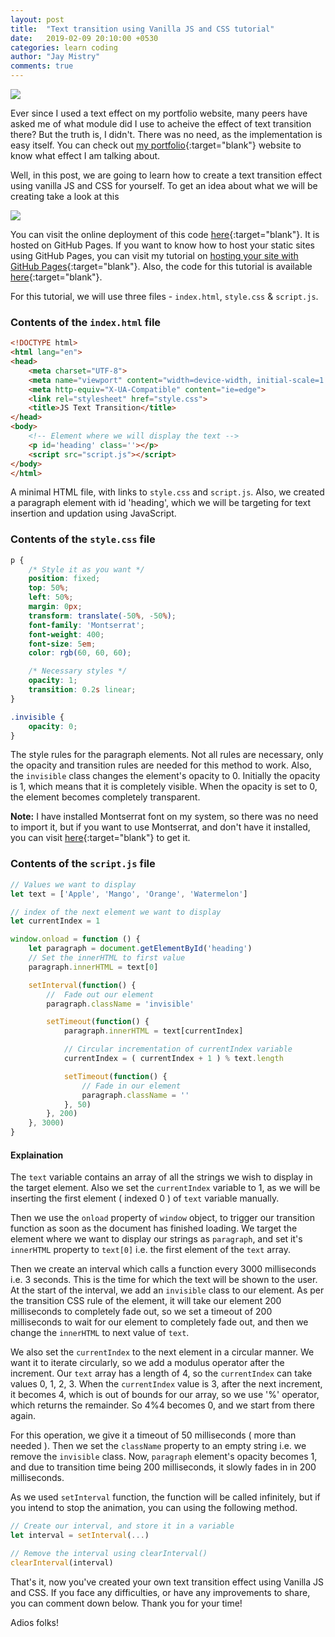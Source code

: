 ```yaml
---
layout: post
title:  "Text transition using Vanilla JS and CSS tutorial"
date:   2019-02-09 20:10:00 +0530
categories: learn coding
author: "Jay Mistry"
comments: true
---
```


<img src="/blog/assets/images/js-text-tut/cover.png" />

Ever since I used a text effect on my portfolio website, many peers have asked me of what module did I use to acheive the effect of text transition there? But the truth is, I didn't. There was no need, as the implementation is easy itself. You can check out [my portfolio](https:rossoskull.github.io){:target="blank"} website to know what effect I am talking about.

Well, in this post, we are going to learn how to create a text transition effect using vanilla JS and CSS for yourself. To get an idea about what we will be creating take a look at this

<img class='post-image' src="/blog/assets/images/js-text-tut/jstexttut.gif" />

You can visit the online deployment of this code [here](http://rossoskull.github.io/js-changingtext-tutorial/){:target="blank"}. It is hosted on GitHub Pages. If you want to know how to host your static sites using GitHub Pages, you can visit my tutorial on [hosting your site with GitHub Pages](https://rossoskull.me/blog/learn/coding/2019/02/03/gh-pages-tutorial.html){:target="blank"}. Also, the code for this tutorial is available [here](http://github.com/rossoskull/js-changingtext-tutorial/){:target="blank"}.

For this tutorial, we will use three files - `index.html`, `style.css` & `script.js`.

### Contents of the `index.html` file

```html
<!DOCTYPE html>
<html lang="en">
<head>
    <meta charset="UTF-8">
    <meta name="viewport" content="width=device-width, initial-scale=1.0">
    <meta http-equiv="X-UA-Compatible" content="ie=edge">
    <link rel="stylesheet" href="style.css">
    <title>JS Text Transition</title>
</head>
<body>
    <!-- Element where we will display the text -->
    <p id='heading' class=''></p>
    <script src="script.js"></script>
</body>
</html>
```
A minimal HTML file, with links to `style.css` and `script.js`. Also, we created a paragraph element with id 'heading', which we will be targeting for text insertion and updation using JavaScript.


### Contents of the `style.css` file
```css
p {
    /* Style it as you want */
    position: fixed;
    top: 50%;
    left: 50%;
    margin: 0px;
    transform: translate(-50%, -50%);
    font-family: 'Montserrat';
    font-weight: 400;
    font-size: 5em;
    color: rgb(60, 60, 60);

    /* Necessary styles */
    opacity: 1;
    transition: 0.2s linear;
}

.invisible {
    opacity: 0;
}
```

The style rules for the paragraph elements. Not all rules are necessary, only the opacity and transition rules are needed for this method to work. Also, the `invisible` class changes the element's opacity to 0. Initially the opacity is 1, which means that it is completely visible. When the opacity is set to 0, the element becomes completely transparent.

**Note:** I have installed Montserrat font on my system, so there was no need to import it, but if you want to use Montserrat, and don't have it installed, you can visit [here](https://fonts.google.com/specimen/Montserrat){:target="blank"} to get it.

### Contents of the `script.js` file
```javascript
// Values we want to display
let text = ['Apple', 'Mango', 'Orange', 'Watermelon']

// index of the next element we want to display
let currentIndex = 1

window.onload = function () {
    let paragraph = document.getElementById('heading')
    // Set the innerHTML to first value
    paragraph.innerHTML = text[0]

    setInterval(function() {
        //  Fade out our element
        paragraph.className = 'invisible'

        setTimeout(function() {
            paragraph.innerHTML = text[currentIndex]

            // Circular incrementation of currentIndex variable
            currentIndex = ( currentIndex + 1 ) % text.length

            setTimeout(function() {
                // Fade in our element
                paragraph.className = ''
            }, 50)
        }, 200)
    }, 3000)
}
```
#### **Explaination**
The `text` variable contains an array of all the strings we wish to display in the target element. Also we set the `currentIndex` variable to 1, as we will be inserting the first element ( indexed 0 ) of `text` variable manually.

Then we use the `onload` property of `window` object, to trigger our transition function as soon as the document has finished loading. We target the element where we want to display our strings as `paragraph`, and set it's `innerHTML` property to `text[0]` i.e. the first element of the `text` array.

Then we create an interval which calls a function every 3000 milliseconds i.e. 3 seconds. This is the time for which the text will be shown to the user. At the start of the interval, we add an `invisible` class to our element. As per the transition CSS rule of the element, it will take our element 200 milliseconds to completely fade out, so we set a timeout of 200 milliseconds to wait for our element to completely fade out, and then we change the `innerHTML` to next value of `text`.

We also set the `currentIndex` to the next element in a circular manner. We want it to iterate circularly, so we add a modulus operator after the increment. Our `text` array has a length of 4, so the `currentIndex` can take values 0, 1, 2, 3. When the `currentIndex` value is 3, after the next increment, it becomes 4, which is out of bounds for our array, so we use '%' operator, which returns the remainder. So 4%4 becomes 0, and we start from there again.

For this operation, we give it a timeout of 50 milliseconds ( more than needed ). Then we set the `className` property to an empty string i.e. we remove the `invisible` class. Now, `paragraph` element's opacity becomes 1, and due to transition time being 200 milliseconds, it slowly fades in in 200 milliseconds.

As we used `setInterval` function, the function will be called infinitely, but if you intend to stop the animation, you can using the following method.
```javascript
// Create our interval, and store it in a variable
let interval = setInterval(...)

// Remove the interval using clearInterval()
clearInterval(interval)
```

That's it, now you've created your own text transition effect using Vanilla JS and CSS. If you face any difficulties, or have any improvements to share, you can comment down below. Thank you for your time!

Adios folks!